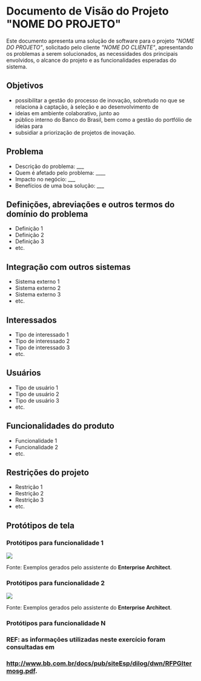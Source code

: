 # Documento de Visão do Projeto "NOME DO PROJETO"

Este documento apresenta uma solução de software para o projeto *"NOME DO PROJETO"*, solicitado pelo cliente *"NOME DO CLIENTE"*, 
apresentando os problemas a serem solucionados, as necessidades dos principais envolvidos, o alcance do projeto e as funcionalidades 
esperadas do sistema.

## Objetivos
<!--
* Objetivo 1
* Objetivo 2
* Objetivo 3
* etc.
-->

* possibilitar a gestão do processo de inovação, sobretudo no que se relaciona à captação, à seleção e ao desenvolvimento de 
* ideias em ambiente colaborativo, junto ao
* público interno do Banco do Brasil, bem como a gestão do portfólio de ideias para
* subsidiar a priorização de projetos de inovação. 

## Problema

* Descrição do problema: ___
* Quem é afetado pelo problema: ____
* Impacto no negócio: ___
* Benefícios de uma boa solução: ___

## Definições, abreviações e outros termos do domínio do problema

* Definição 1
* Definição 2
* Definição 3
* etc.

## Integração com outros sistemas

* Sistema externo 1
* Sistema externo 2
* Sistema externo 3
* etc.
 
## Interessados

* Tipo de interessado 1
* Tipo de interessado 2
* Tipo de interessado 3
* etc.

## Usuários

* Tipo de usuário 1
* Tipo de usuário 2
* Tipo de usuário 3
* etc.

## Funcionalidades do produto

* Funcionalidade 1
* Funcionalidade 2
* etc.

## Restrições do projeto

* Restrição 1
* Restrição 2
* Restrição 3
* etc.

## Protótipos de tela

### Protótipos para funcionalidade 1

![](proto1.png)

Fonte: Exemplos gerados pelo assistente do **Enterprise Architect**.

### Protótipos para funcionalidade 2

![](proto2.png)

Fonte: Exemplos gerados pelo assistente do **Enterprise Architect**.

### Protótipos para funcionalidade N



### REF: as informações utilizadas neste exercício foram consultadas em
### http://www.bb.com.br/docs/pub/siteEsp/dilog/dwn/RFPGItermosg.pdf.
